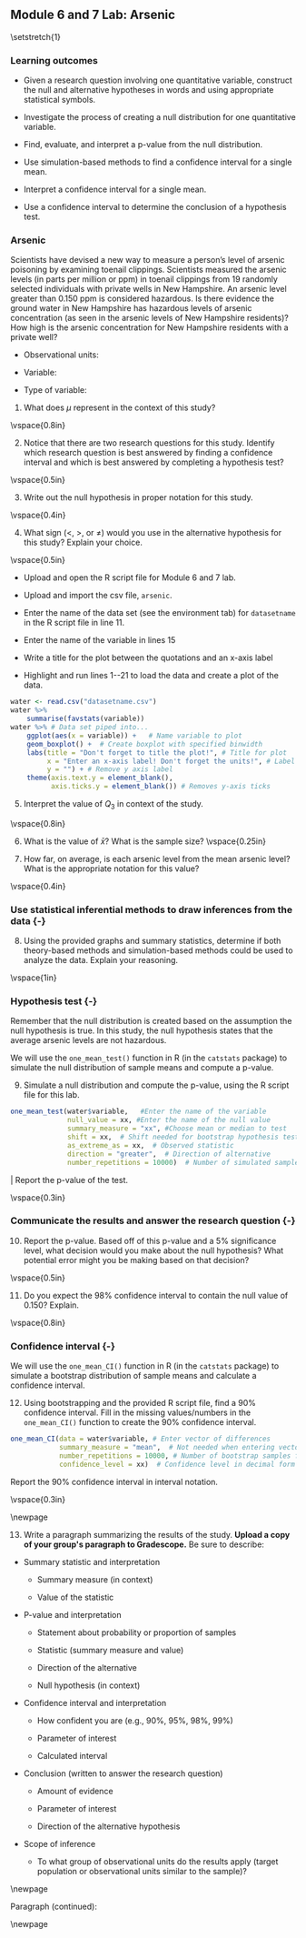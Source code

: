 ## Module 6 and 7 Lab:  Arsenic

\setstretch{1}


### Learning outcomes

* Given a research question involving one quantitative variable, construct the null and alternative hypotheses
in words and using appropriate statistical symbols.

* Investigate the process of creating a null distribution for one quantitative variable.

* Find, evaluate, and interpret a p-value from the null distribution.

* Use simulation-based methods to find a confidence interval for a single mean.

* Interpret a confidence interval for a single mean.

* Use a confidence interval to determine the conclusion of a hypothesis test.

### Arsenic

Scientists have devised a new way to measure a person’s level of arsenic poisoning by examining toenail clippings.  Scientists measured the arsenic levels (in parts per million or ppm) in toenail clippings from 19 randomly selected individuals with private wells in New Hampshire.  An arsenic level greater than 0.150 ppm is considered hazardous.   Is there evidence the ground water in New Hampshire has hazardous levels of arsenic concentration (as seen in the arsenic levels of New Hampshire residents)?  How high is the arsenic concentration for New Hampshire residents with a private well?

* Observational units:

* Variable:

* Type of variable:

1. What does $\mu$ represent in the context of this study?

\vspace{0.8in}

2.  Notice that there are two research questions for this study.  Identify which research question is best answered by finding a confidence interval and which is best answered by completing a hypothesis test?

\vspace{0.5in}

3.  Write out the null hypothesis in proper notation for this study.  

\vspace{0.4in}

4.  What sign ($<$, $>$, or $\neq$) would you use in the alternative hypothesis for this study?  Explain your choice.

\vspace{0.5in}

* Upload and open the R script file for Module 6 and 7 lab. 

* Upload and import the csv file, `arsenic`. 

* Enter the name of the data set (see the environment tab) for `datasetname` in the R script file in line 11. 

* Enter the name of the variable in lines 15

* Write a title for the plot between the quotations and an x-axis label

* Highlight and run lines 1--21 to load the data and create a plot of the data. 


``` r
water <- read.csv("datasetname.csv")
water %>%
    summarise(favstats(variable))
water %>% # Data set piped into...
    ggplot(aes(x = variable)) +   # Name variable to plot
    geom_boxplot() +  # Create boxplot with specified binwidth
    labs(title = "Don't forget to title the plot!", # Title for plot
         x = "Enter an x-axis label! Don't forget the units!", # Label for x axis
         y = "") + # Remove y axis label
    theme(axis.text.y = element_blank(), 
          axis.ticks.y = element_blank()) # Removes y-axis ticks
```

5. Interpret the value of $Q_3$ in context of the study.

\vspace{0.8in}

6.  What is the value of $\bar{x}$?  What is the sample size?
\vspace{0.25in}

7. How far, on average, is each arsenic level from the mean arsenic level?  What is the appropriate notation for this value?

\vspace{0.4in}

### Use statistical inferential methods to draw inferences from the data {-}

8.  Using the provided graphs and summary statistics, determine if both theory-based methods and simulation-based methods could be used to analyze the data.  Explain your reasoning.

\vspace{1in}

### Hypothesis test {-}

Remember that the null distribution is created based on the assumption the null hypothesis is true.  In this study, the null hypothesis states that the average arsenic levels are not hazardous.

We will use the `one_mean_test()` function in R (in the `catstats` package) to simulate the null distribution of sample means and compute a p-value. 

9.  Simulate a null distribution and compute the p-value, using the R script file for this lab.  


``` r
one_mean_test(water$variable,   #Enter the name of the variable
              null_value = xx, #Enter the name of the null value
              summary_measure = "xx", #Choose mean or median to test
              shift = xx,  # Shift needed for bootstrap hypothesis test
              as_extreme_as = xx,  # Observed statistic
              direction = "greater",  # Direction of alternative
              number_repetitions = 10000)  # Number of simulated samples for null distribution
```
|        Report the p-value of the test.

\vspace{0.3in}

### Communicate the results and answer the research question {-}

10.  Report the p-value. Based off of this p-value and a 5% significance level, what decision would you make about the null hypothesis?  What potential error might you be making based on that decision?

\vspace{0.5in}

11. Do you expect the 98\% confidence interval to contain the null value of 0.150?  Explain.

\vspace{0.8in}

### Confidence interval {-}

We will use the `one_mean_CI()` function in R (in the `catstats` package) to simulate a bootstrap distribution of sample means and calculate a confidence interval. 

12. Using bootstrapping and the provided R script file, find a 90\% confidence interval. Fill in the missing values/numbers in the `one_mean_CI()` function to create the 90\% confidence interval.   


``` r
one_mean_CI(data = water$variable, # Enter vector of differences
            summary_measure = "mean",  # Not needed when entering vector of differences
            number_repetitions = 10000, # Number of bootstrap samples for CI
            confidence_level = xx)  # Confidence level in decimal form
```
Report the 90\% confidence interval in interval notation.

\vspace{0.3in}

\newpage

13. Write a paragraph summarizing the results of the study.  **Upload a copy of your group's paragraph to Gradescope.** Be sure to describe:

* Summary statistic and interpretation

    * Summary measure (in context)
    
    * Value of the statistic 
    
* P-value and interpretation

    * Statement about probability or proportion of samples
    
    * Statistic (summary measure and value)
    
    * Direction of the alternative 
    
    * Null hypothesis (in context) 

* Confidence interval and interpretation

    * How confident you are (e.g., 90%, 95%, 98%, 99%)
    
    * Parameter of interest
    
    * Calculated interval

* Conclusion (written to answer the research question)

    * Amount of evidence
    
    * Parameter of interest 
    
    * Direction of the alternative hypothesis

* Scope of inference

    * To what group of observational units do the results apply (target population or observational units similar to the sample)?
	
\newpage

Paragraph (continued):

\newpage
